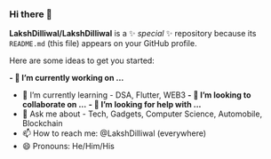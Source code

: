 ### Hi there 👋

**LakshDilliwal/LakshDilliwal** is a ✨ _special_ ✨ repository because its `README.md` (this file) appears on your GitHub profile.

Here are some ideas to get you started:

**- 🔭 I’m currently working on ...**
- 🌱 I’m currently learning - DSA, Flutter, WEB3
**- 👯 I’m looking to collaborate on ...**
**- 🤔 I’m looking for help with ...**
- 💬 Ask me about - Tech, Gadgets, Computer Science, Automobile, Blockchain 
- 📫 How to reach me: @LakshDilliwal (everywhere)
- 😄 Pronouns: He/Him/His
